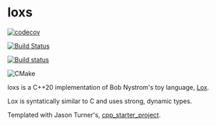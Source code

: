 # loxs

[![codecov](https://codecov.io/gh/lefticus/cpp_starter_project/branch/master/graph/badge.svg)](https://codecov.io/gh/lefticus/cpp_starter_project)

[![Build Status](https://travis-ci.org/lefticus/cpp_starter_project.svg?branch=master)](https://travis-ci.org/lefticus/cpp_starter_project)

[![Build status](https://ci.appveyor.com/api/projects/status/ro4lbfoa7n0sy74c/branch/master?svg=true)](https://ci.appveyor.com/project/lefticus/cpp-starter-project/branch/master)

![CMake](https://github.com/lefticus/cpp_starter_project/workflows/CMake/badge.svg)

loxs is a C++20 implementation of Bob Nystrom's toy language, [Lox](https://craftinginterpreters.com).

Lox is syntatically similar to C and uses strong, dynamic types.


Templated with Jason Turner's, [cpp_starter_project](https://github.com/lefticus/cpp_starter_project).
